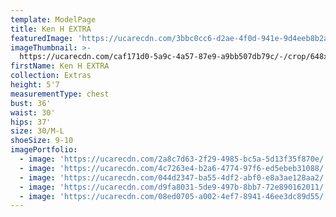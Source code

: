 ```yaml
---
template: ModelPage
title: Ken H EXTRA
featuredImage: 'https://ucarecdn.com/3bbc0cc6-d2ae-4f0d-941e-9d4eeb8b2a36/'
imageThumbnail: >-
  https://ucarecdn.com/caf171d0-5a9c-4a57-87e9-a9bb507db79c/-/crop/648x1019/85,39/-/preview/
firstName: Ken H EXTRA
collection: Extras
height: 5'7
measurementType: chest
bust: 36'
waist: 30'
hips: 37'
size: 30/M-L
shoeSize: 9-10
imagePortfolio:
  - image: 'https://ucarecdn.com/2a8c7d63-2f29-4985-bc5a-5d13f35f870e/'
  - image: 'https://ucarecdn.com/4c7263e4-b2a6-4774-97f6-ed5ebeb31088/'
  - image: 'https://ucarecdn.com/044d2347-ba55-4df2-abf0-e8a3ae128aa2/'
  - image: 'https://ucarecdn.com/d9fa8031-5de9-497b-8bb7-72e890162011/'
  - image: 'https://ucarecdn.com/08ed0705-a002-4ef7-8941-46ee3dc89d55/'
---
```


